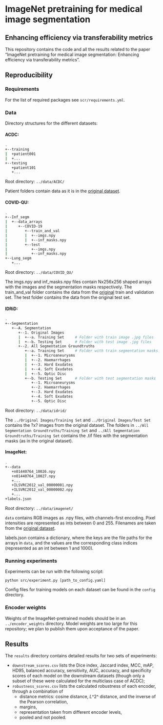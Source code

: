 # ImageNet pretraining for medical image segmentation
## Enhancing efficiency via transferability metrics

This repository contains the code and all the results related to the paper “ImageNet pretraining for medical image segmentation: Enhancing efficiency via transferability metrics”.

## Reproducibility

### Requirements

For the list of required packages see `scr/requirements.yml`.

### Data


Directory structures for the different datasets:

#### ACDC:

```bash
.
+--training
|  +patient001
|  +...
+--testing
   +patient101
   +...

```
Root directory: `../data/ACDC/`

Patient folders contain data as it is in the [original dataset](https://www.creatis.insa-lyon.fr/Challenge/acdc/).


#### COVID-QU:

```bash
.
+--Inf_segm
|  +--data_arrays
|     +--COVID-19
|        +--train_and_val
|        |  +--imgs.npy
|        |  +--inf_masks.npy
|        +--test
|           +--imgs.npy
|           +--inf_masks.npy
+--Lung_segm
   +...
```

Root directory: `../data/COVID_QU/`

The imgs.npy and inf_masks.npy files contain Nx256x256 shaped arrays with the images and the segmentation masks respectively.
The train_and_val folder contains the data from the [original](https://www.kaggle.com/datasets/anasmohammedtahir/covidqu) train and validation set. The test folder contains the data from the original test set.


#### IDRiD:

```bash
.
+--Segmentation
   +--A. Segmentation
      +--1. Original Images
      |  +--a. Training Set     # Folder with train image .jpg files
      |  +--b. Testing Set      # Folder with test image .jpg files
      +--2. All Segmentation Groundtruths
         +--a. Training Set     # Folder with train segmentation masks
         |  +--1. Microaneurysms
         |  +--2. Haemarrhages
         |  +--3. Hard Exudates
         |  +--4. Soft Exudates
         |  +--5. Optic Disc
         +--b. Testing Set      # Folder with test segmentation masks
            +--1. Microaneurysms    
            +--2. Haemarrhages
            +--3. Hard Exudates
            +--4. Soft Exudates
            +--5. Optic Disc
```

Root directory: `../data/idrid/`

The `../Original Images/Training Set` and `../Original Images/Test Set` contains the ?x? images from the original dataset.
The  folders in `../All Segmentation Groundtruths/Training Set` and `../All Segmentation Groundtruths/Training Set` contains the .tif files with the segmentation masks (as in the original dataset).


#### ImageNet:

```bash
.
+--data
   +n01440764_10026.npy
   +n01440764_10027.npy
   +...
   +ILSVRC2012_val_00000001.npy
   +ILSVRC2012_val_00000002.npy
   +...
+labels.json
```

Root directory: `../data/imagenet/`

`data` contains RGB images as .npy files, with channels-first encoding. Pixel intensities are represented as ints between 0 and 255. Filenames are taken from the [original dataset](https://image-net.org/challenges/LSVRC/index.php).

labels.json contains a dictionary, where the keys are the file paths for the arrays in `data`, and the values are the corresponding class indices (represented as an int between 1 and 1000).


### Running experiments

Experiments can be run with the following script:

```
python src/experiment.py [path_to_config.yaml]
```

Config files for training models on each dataset can be found in the `config` directory.

### Encoder weights

Weights of the ImageNet-pretrained models should be in an `../encoder_weights` directory. Model weights are too large for this repository; we plan to publish them upon acceptance of the paper.

## Results

The `results` directory contains detailed results for two sets of experiments:
* `downstream_scores.csv` lists the Dice index, Jaccard index, MCC, mAP, HD95, balanced accuracy, sensitivity, AUC, accuracy, and specificity scores of each model on the downstream datasets (though only a subset of these were calculated for the multiclass case of ACDC);
* `robustness_scores.csv` lists the calculated robustness of each encoder, through a combination of
    * distance metrics: cosine distance, *L*^2^ distance, and the inverse of the Pearson correlation,
    * margins,
    * representation taken from different encoder levels,
    * pooled and not pooled.

<!--
## (Acknowledgement)

## Citation
-->
